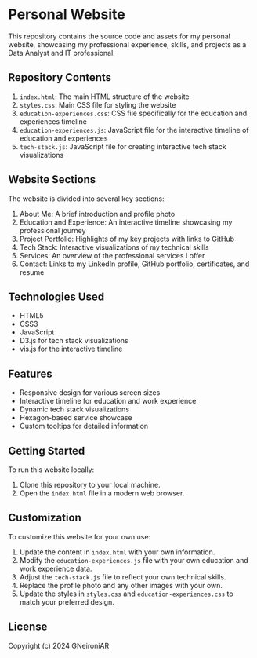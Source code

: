 # Personal Website

This repository contains the source code and assets for my personal website, showcasing my professional experience, skills, and projects as a Data Analyst and IT professional.

## Repository Contents

1. `index.html`: The main HTML structure of the website
2. `styles.css`: Main CSS file for styling the website
3. `education-experiences.css`: CSS file specifically for the education and experiences timeline
4. `education-experiences.js`: JavaScript file for the interactive timeline of education and experiences
5. `tech-stack.js`: JavaScript file for creating interactive tech stack visualizations

## Website Sections

The website is divided into several key sections:

1. About Me: A brief introduction and profile photo
2. Education and Experience: An interactive timeline showcasing my professional journey
3. Project Portfolio: Highlights of my key projects with links to GitHub
4. Tech Stack: Interactive visualizations of my technical skills
5. Services: An overview of the professional services I offer
6. Contact: Links to my LinkedIn profile, GitHub portfolio, certificates, and resume

## Technologies Used

- HTML5
- CSS3
- JavaScript
- D3.js for tech stack visualizations
- vis.js for the interactive timeline

## Features

- Responsive design for various screen sizes
- Interactive timeline for education and work experience
- Dynamic tech stack visualizations
- Hexagon-based service showcase
- Custom tooltips for detailed information

## Getting Started

To run this website locally:

1. Clone this repository to your local machine.
2. Open the `index.html` file in a modern web browser.

## Customization

To customize this website for your own use:

1. Update the content in `index.html` with your own information.
2. Modify the `education-experiences.js` file with your own education and work experience data.
3. Adjust the `tech-stack.js` file to reflect your own technical skills.
4. Replace the profile photo and any other images with your own.
5. Update the styles in `styles.css` and `education-experiences.css` to match your preferred design.

## License

Copyright (c) 2024 GNeironiAR
